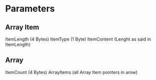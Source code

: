 # Parameters

## Array Item

ItemLength (4 Bytes) ItemType (1 Byte) ItemContent (Lenght as said in ItemLength)


## Array

ItemCount (4 Bytes) ArrayItems (all Array Item pointers in arow)
